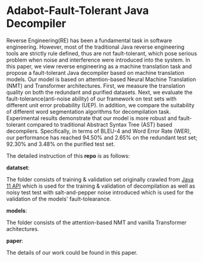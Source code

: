 # Adabot-Fault-Tolerant Java Decompiler

Reverse Engineering(RE) has been a fundamental task in software engineering. However, most of the traditional Java reverse engineering tools are strictly rule defined, thus are not fault-tolerant, which pose serious problem when noise and interference were introduced into the system. In this paper, we view reverse engineering as a machine translation task and propose a fault-tolerant Java decompiler based on machine translation models. Our model is based on attention-based Neural Machine Translation (NMT) and Transformer architectures. First, we measure the translation quality on both the redundant and purified datasets. Next, we evaluate the fault-tolerance(anti-noise ability) of our framework on test sets with different unit error probability (UEP). In addition, we compare the suitability of different word segmentation algorithms for decompilation task. Experimental results demonstrate that our model is more robust and fault-tolerant compared to traditional Abstract Syntax Tree (AST) based decompilers. Specifically, in terms of BLEU-4 and Word Error Rate (WER), our performance has reached 94.50\% and 2.65\% on the redundant test set; 92.30% and 3.48% on the purified test set.

The detailed instruction of this **repo** is as follows:

**datatset**:

The folder consists of training & validation set originally crawled from [Java 11 API](https://docs.oracle.com/en/java/javase/11/docs/api/) which is used for the training & validation of decompilation as well as noisy test test with salt-and-pepper noise introduced which is used for the validation of the models' fault-tolearance.

**models**:

The folder consists of the attention-based NMT and vanilla Transformer achitectures.

**paper**:

The details of our work could be found in this paper.
